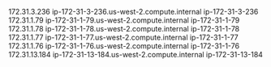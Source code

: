 172.31.3.236 ip-172-31-3-236.us-west-2.compute.internal ip-172-31-3-236
172.31.1.79  ip-172-31-1-79.us-west-2.compute.internal  ip-172-31-1-79
172.31.1.78  ip-172-31-1-78.us-west-2.compute.internal  ip-172-31-1-78
172.31.1.77  ip-172-31-1-77.us-west-2.compute.internal  ip-172-31-1-77
172.31.1.76  ip-172-31-1-76.us-west-2.compute.internal  ip-172-31-1-76
172.31.13.184 ip-172-31-13-184.us-west-2.compute.internal ip-172-31-13-184
